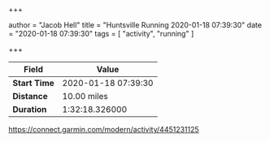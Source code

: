 +++

author = "Jacob Hell"
title = "Huntsville Running 2020-01-18 07:39:30"
date = "2020-01-18 07:39:30"
tags = [
    "activity", "running"
]

+++

<!--more-->

|Field  |Value  |
|--- | --- |
|**Start Time**|2020-01-18 07:39:30|
|**Distance**|10.00 miles|
|**Duration**|1:32:18.326000|

https://connect.garmin.com/modern/activity/4451231125